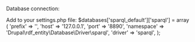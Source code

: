 Database connection:

Add to your settings.php file:
$databases['sparql_default']['sparql'] = array (
  'prefix' => '',
  'host' => '127.0.0.1',
  'port' => '8890',
  'namespace' => 'Drupal\\rdf_entity\\Database\\Driver\\sparql',
  'driver' => 'sparql',
);